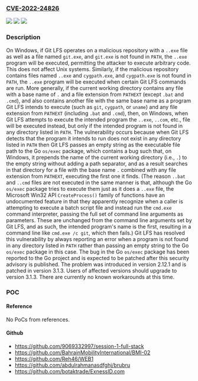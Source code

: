 ### [CVE-2022-24826](https://cve.mitre.org/cgi-bin/cvename.cgi?name=CVE-2022-24826)
![](https://img.shields.io/static/v1?label=Product&message=git-lfs&color=blue)
![](https://img.shields.io/static/v1?label=Version&message=3.1.3%20&color=brightgreen)
![](https://img.shields.io/static/v1?label=Vulnerability&message=CWE-426%3A%20Untrusted%20Search%20Path&color=brightgreen)

### Description

On Windows, if Git LFS operates on a malicious repository with a `..exe` file as well as a file named `git.exe`, and `git.exe` is not found in `PATH`, the `..exe` program will be executed, permitting the attacker to execute arbitrary code. This does not affect Unix systems. Similarly, if the malicious repository contains files named `..exe` and `cygpath.exe`, and `cygpath.exe` is not found in `PATH`, the `..exe` program will be executed when certain Git LFS commands are run. More generally, if the current working directory contains any file with a base name of `.` and a file extension from `PATHEXT` (except `.bat` and `.cmd`), and also contains another file with the same base name as a program Git LFS intends to execute (such as `git`, `cygpath`, or `uname`) and any file extension from `PATHEXT` (including `.bat` and `.cmd`), then, on Windows, when Git LFS attempts to execute the intended program the `..exe`, `..com`, etc., file will be executed instead, but only if the intended program is not found in any directory listed in `PATH`. The vulnerability occurs because when Git LFS detects that the program it intends to run does not exist in any directory listed in `PATH` then Git LFS passes an empty string as the executable file path to the Go `os/exec` package, which contains a bug such that, on Windows, it prepends the name of the current working directory (i.e., `.`) to the empty string without adding a path separator, and as a result searches in that directory for a file with the base name `.` combined with any file extension from `PATHEXT`, executing the first one it finds. (The reason `..bat` and `..cmd` files are not executed in the same manner is that, although the Go `os/exec` package tries to execute them just as it does a `..exe` file, the Microsoft Win32 API `CreateProcess()` family of functions have an undocumented feature in that they apparently recognize when a caller is attempting to execute a batch script file and instead run the `cmd.exe` command interpreter, passing the full set of command line arguments as parameters. These are unchanged from the command line arguments set by Git LFS, and as such, the intended program's name is the first, resulting in a command line like `cmd.exe /c git`, which then fails.) Git LFS has resolved this vulnerability by always reporting an error when a program is not found in any directory listed in `PATH` rather than passing an empty string to the Go `os/exec` package in this case. The bug in the Go `os/exec` package has been reported to the Go project and is expected to be patched after this security advisory is published. The problem was introduced in version 2.12.1 and is patched in version 3.1.3. Users of affected versions should upgrade to version 3.1.3. There are currently no known workarounds at this time.

### POC

#### Reference
No PoCs from references.

#### Github
- https://github.com/9069332997/session-1-full-stack
- https://github.com/BahrainMobilityInternational/BMI-02
- https://github.com/Reh46/WEB1
- https://github.com/abdulrahmanasdfghj/brubru
- https://github.com/botaktrade/ExnessID.com


